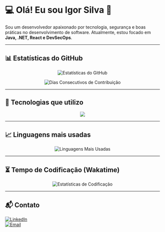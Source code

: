 # 💻 Olá! Eu sou Igor Silva 👋

Sou um desenvolvedor apaixonado por tecnologia, segurança e boas práticas no desenvolvimento de software. Atualmente, estou focado em **Java, .NET, React e DevSecOps**.

---

## 📊 Estatísticas do GitHub

<p align="center">
  <img src="https://github-readme-stats.vercel.app/api?username=IgorSecurityDeveloper&show_icons=true&theme=radical&count_private=true" alt="Estatísticas do GitHub" />
</p>

<p align="center">
  <img src="https://streak-stats.demolab.com?user=IgorSecurityDeveloper&theme=radical&hide_border=true" alt="Dias Consecutivos de Contribuição" />
</p>

---

## 🚀 Tecnologias que utilizo

<p align="center">
  <img src="https://skillicons.dev/icons?i=react,nodejs,java,cs,dotnet,js,ts,html,css,mysql,postgres,mongodb,git,linux" />
</p>

---

## 📈 Linguagens mais usadas

<p align="center">
  <img src="https://github-readme-stats.vercel.app/api/top-langs/?username=IgorSecurityDeveloper&layout=compact&theme=radical" alt="Linguagens Mais Usadas" />
</p>

---

## ⏳ Tempo de Codificação (Wakatime)

<p align="center">
  <img src="https://github-readme-stats.vercel.app/api/wakatime?username=IgorSecurityDeveloper&layout=compact&theme=radical" alt="Estatísticas de Codificação" />
</p>

---

## 📬 Contato

[![LinkedIn](https://img.shields.io/badge/LinkedIn-blue?style=for-the-badge&logo=linkedin)](https://www.linkedin.com/in/igoramarals96/)  
[![Email](https://img.shields.io/badge/Email-D14836?style=for-the-badge&logo=gmail&logoColor=white)](mailto:igoramarals96@gmail.com)
